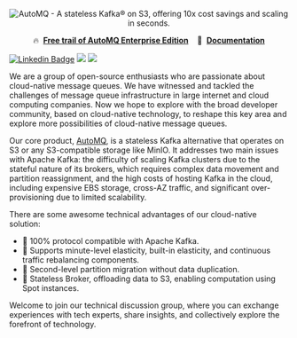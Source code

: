 <!--

**Here are some ideas to get you started:**

🙋‍♀️ A short introduction - what is your organization all about?
🌈 Contribution guidelines - how can the community get involved?
👩‍💻 Useful resources - where can the community find your docs? Is there anything else the community should know?
🍿 Fun facts - what does your team eat for breakfast?
🧙 Remember, you can do mighty things with the power of [Markdown](https://docs.github.com/github/writing-on-github/getting-started-with-writing-and-formatting-on-github/basic-writing-and-formatting-syntax)
-->

<p align="center">
  <img src="https://github.com/user-attachments/assets/506ac096-a199-4925-a922-a0dd221e715a" alt="AutoMQ - A stateless Kafka® on S3, offering 10x cost savings and scaling in seconds." />
</p>

<p align="center">
  🔥&nbsp <a
    href="https://www.automq.com/docs/automq-cloud/getting-started/install-byoc-environment/aws/install-env-from-marketplace"
    target="_blank"
  ><b>Free trail of AutoMQ Enterprise Edition</b></a>&nbsp&nbsp&nbsp
  📑&nbsp <a
    href="https://www.automq.com/docs"
    target="_blank"
  ><b>Documentation</b></a>


</p>

[![Linkedin Badge](https://img.shields.io/badge/-LinkedIn-blue?style=flat-square&logo=Linkedin&logoColor=white&link=https://www.linkedin.com/company/automq)](https://www.linkedin.com/company/automq)
[![](https://img.shields.io/badge/-%20Wechat%20-red?style=social&logo=discourse)](https://image.automq.com/20240123bot/d2pVkN.png)
[![](https://badgen.net/badge/Slack/Join%20AutoMQ/0abd59?icon=slack)](https://join.slack.com/t/automq/shared_invite/zt-29h17vye9-thf31ebIVL9oXuRdACnOIA)

We are a group of open-source enthusiasts who are passionate about cloud-native message queues. We have witnessed and tackled the challenges of message queue infrastructure in large internet and cloud computing companies. Now we hope to explore with the broad developer community, based on cloud-native technology, to reshape this key area and explore more possibilities of cloud-native message queues.

Our core product, [AutoMQ](https://github.com/AutoMQ/automq/), is a stateless Kafka alternative that operates on S3 or any S3-compatible storage like MinIO. It addresses two main issues with Apache Kafka: the difficulty of scaling Kafka clusters due to the stateful nature of its brokers, which requires complex data movement and partition reassignment, and the high costs of hosting Kafka in the cloud, including expensive EBS storage, cross-AZ traffic, and significant over-provisioning due to limited scalability.

There are some awesome technical advantages of our cloud-native solution:
* 🍿 100% protocol compatible with Apache Kafka.
* 🌈 Supports minute-level elasticity, built-in elasticity, and continuous traffic rebalancing components.
* 🚀 Second-level partition migration without data duplication.
* 🧙 Stateless Broker, offloading data to S3, enabling computation using Spot instances. 

Welcome to join our technical discussion group, where you can exchange experiences with tech experts, share insights, and collectively explore the forefront of technology.
